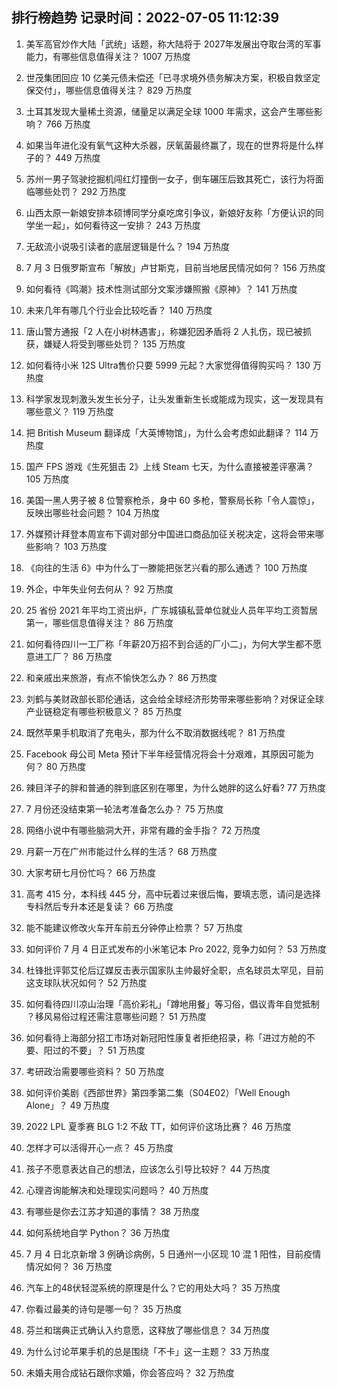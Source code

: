 
## 排行榜趋势 记录时间：2022-07-05 11:12:39
  
  1. 美军高官炒作大陆「武统」话题，称大陆将于 2027年发展出夺取台湾的军事能力，有哪些信息值得关注？ 1007 万热度
    
  2. 世茂集团回应 10 亿美元债未偿还「已寻求境外债务解决方案，积极自救坚定保交付」，哪些信息值得关注？ 829 万热度
    
  3. 土耳其发现大量稀土资源，储量足以满足全球 1000 年需求，这会产生哪些影响？ 766 万热度
    
  4. 如果当年进化没有氧气这种大杀器，厌氧菌最终赢了，现在的世界将是什么样子的？ 449 万热度
    
  5. 苏州一男子驾驶挖掘机闯红灯撞倒一女子，倒车碾压后致其死亡，该行为将面临哪些处罚？ 292 万热度
    
  6. 山西太原一新娘安排本硕博同学分桌吃席引争议，新娘好友称「方便认识的同学坐一起」，如何看待这一安排？ 243 万热度
    
  7. 无敌流小说吸引读者的底层逻辑是什么？ 194 万热度
    
  8. 7 月 3 日俄罗斯宣布「解放」卢甘斯克，目前当地居民情况如何？ 156 万热度
    
  9. 如何看待《鸣潮》技术性测试部分文案涉嫌照搬《原神》？ 141 万热度
    
  10. 未来几年有哪几个行业会比较吃香？ 140 万热度
    
  11. 唐山警方通报「2 人在小树林遇害」，称嫌犯因矛盾将 2 人扎伤，现已被抓获，嫌疑人将受到哪些处罚？ 135 万热度
    
  12. 如何看待小米 12S Ultra售价只要 5999 元起？大家觉得值得购买吗？ 130 万热度
    
  13. 科学家发现刺激头发生长分子，让头发重新生长或能成为现实，这一发现具有哪些意义？ 119 万热度
    
  14. 把 British Museum 翻译成「大英博物馆」，为什么会考虑如此翻译？ 114 万热度
    
  15. 国产 FPS 游戏《生死狙击 2》上线 Steam 七天，为什么直接被差评塞满？ 105 万热度
    
  16. 美国一黑人男子被 8 位警察枪杀，身中 60 多枪，警察局长称「令人震惊」，反映出哪些社会问题？ 104 万热度
    
  17. 外媒预计拜登本周宣布下调对部分中国进口商品加征关税决定，这将会带来哪些影响？ 103 万热度
    
  18. 《向往的生活 6》中为什么丁一滕能把张艺兴看的那么通透？ 100 万热度
    
  19. 外企，中年失业何去何从？ 92 万热度
    
  20. 25 省份 2021 年平均工资出炉，广东城镇私营单位就业人员年平均工资暂居第一，哪些信息值得关注？ 86 万热度
    
  21. 如何看待四川一工厂称「年薪20万招不到合适的厂小二」，为何大学生都不愿意进工厂？ 86 万热度
    
  22. 和亲戚出来旅游，有点不愉快怎么办？ 86 万热度
    
  23. 刘鹤与美财政部长耶伦通话，这会给全球经济形势带来哪些影响？对保证全球产业链稳定有哪些积极意义？ 85 万热度
    
  24. 既然苹果手机取消了充电头，那为什么不取消数据线呢？ 81 万热度
    
  25. Facebook 母公司 Meta 预计下半年经营情况将会十分艰难，其原因可能为何？ 80 万热度
    
  26. 辣目洋子的胖和普通的胖到底区别在哪里，为什么她胖的这么好看? 77 万热度
    
  27. 7 月份还没结束第一轮法考准备怎么办？ 75 万热度
    
  28. 网络小说中有哪些脑洞大开，非常有趣的金手指？ 72 万热度
    
  29. 月薪一万在广州市能过什么样的生活？ 68 万热度
    
  30. 大家考研七月份忙吗？ 66 万热度
    
  31. 高考 415 分，本科线 445 分，高中玩着过来很后悔，要填志愿，请问是选择专科然后专升本还是复读？ 66 万热度
    
  32. 能不能建议修改火车开车前五分钟停止检票？ 57 万热度
    
  33. 如何评价 7 月 4 日正式发布的小米笔记本 Pro 2022, 竞争力如何？ 53 万热度
    
  34. 杜锋批评郭艾伦后辽媒反击表示国家队主帅最好全职，点名球员太罕见，目前这支球队状况如何？ 52 万热度
    
  35. 如何看待四川凉山治理「高价彩礼」「蹲地用餐」等习俗，倡议青年自觉抵制 ？移风易俗过程还需注意哪些问题？ 51 万热度
    
  36. 如何看待上海部分招工市场对新冠阳性康复者拒绝招录，称「进过方舱的不要、阳过的不要」？ 51 万热度
    
  37. 考研政治需要哪些资料？ 50 万热度
    
  38. 如何评价美剧《西部世界》第四季第二集（S04E02）「Well Enough Alone」？ 49 万热度
    
  39. 2022 LPL 夏季赛 BLG 1:2 不敌 TT，如何评价这场比赛？ 46 万热度
    
  40. 怎样才可以活得开心一点？ 45 万热度
    
  41. 孩子不愿意表达自己的想法，应该怎么引导比较好？ 44 万热度
    
  42. 心理咨询能解决和处理现实问题吗？ 40 万热度
    
  43. 有哪些是你去江苏才知道的事情？ 38 万热度
    
  44. 如何系统地自学 Python？ 36 万热度
    
  45. 7 月 4 日北京新增 3 例确诊病例，5 日通州一小区现 10 混 1 阳性，目前疫情情况如何？ 36 万热度
    
  46. 汽车上的48伏轻混系统的原理是什么？它的用处大吗？ 35 万热度
    
  47. 你看过最美的诗句是哪一句？ 35 万热度
    
  48. 芬兰和瑞典正式确认入约意愿，这释放了哪些信息？ 34 万热度
    
  49. 为什么讨论苹果手机的总是围绕「不卡」这一主题？ 33 万热度
    
  50. 未婚夫用合成钻石跟你求婚，你会答应吗？ 32 万热度
    
